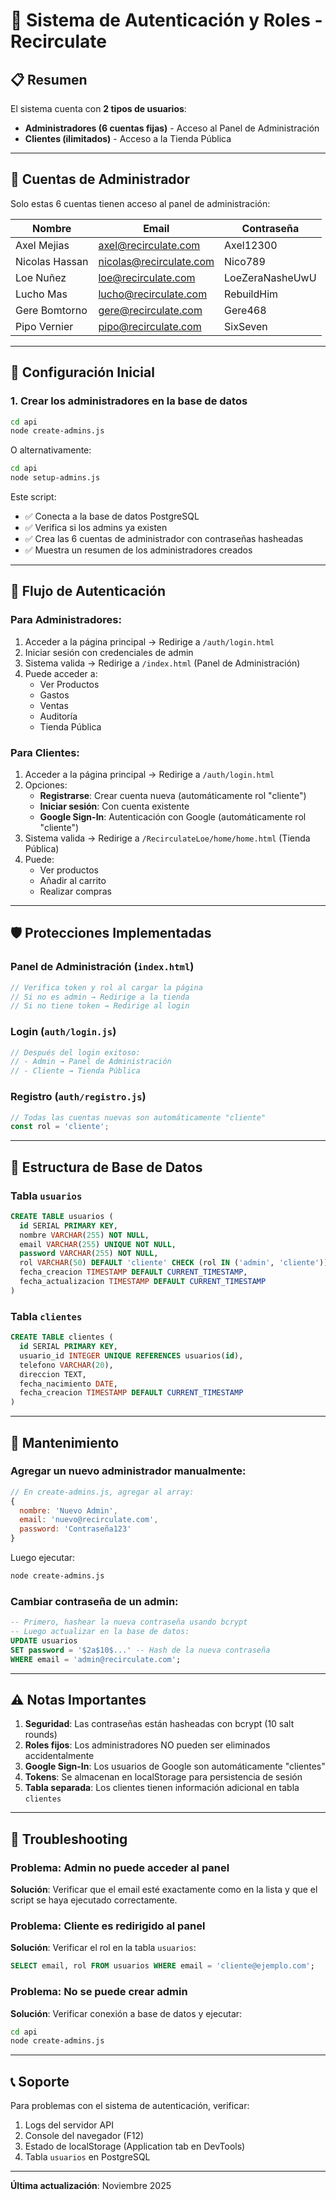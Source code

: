 # 🔐 Sistema de Autenticación y Roles - Recirculate

## 📋 Resumen

El sistema cuenta con **2 tipos de usuarios**:
- **Administradores (6 cuentas fijas)** - Acceso al Panel de Administración
- **Clientes (ilimitados)** - Acceso a la Tienda Pública

---

## 👥 Cuentas de Administrador

Solo estas 6 cuentas tienen acceso al panel de administración:

| Nombre | Email | Contraseña |
|--------|-------|------------|
| Axel Mejias | axel@recirculate.com | Axel12300 |
| Nicolas Hassan | nicolas@recirculate.com | Nico789 |
| Loe Nuñez | loe@recirculate.com | LoeZeraNasheUwU |
| Lucho Mas | lucho@recirculate.com | RebuildHim |
| Gere Bomtorno | gere@recirculate.com | Gere468 |
| Pipo Vernier | pipo@recirculate.com | SixSeven |

---

## 🚀 Configuración Inicial

### 1. Crear los administradores en la base de datos

```bash
cd api
node create-admins.js
```

O alternativamente:

```bash
cd api
node setup-admins.js
```

Este script:
- ✅ Conecta a la base de datos PostgreSQL
- ✅ Verifica si los admins ya existen
- ✅ Crea las 6 cuentas de administrador con contraseñas hasheadas
- ✅ Muestra un resumen de los administradores creados

---

## 🔄 Flujo de Autenticación

### Para Administradores:
1. Acceder a la página principal → Redirige a `/auth/login.html`
2. Iniciar sesión con credenciales de admin
3. Sistema valida → Redirige a `/index.html` (Panel de Administración)
4. Puede acceder a:
   - Ver Productos
   - Gastos
   - Ventas
   - Auditoría
   - Tienda Pública

### Para Clientes:
1. Acceder a la página principal → Redirige a `/auth/login.html`
2. Opciones:
   - **Registrarse**: Crear cuenta nueva (automáticamente rol "cliente")
   - **Iniciar sesión**: Con cuenta existente
   - **Google Sign-In**: Autenticación con Google (automáticamente rol "cliente")
3. Sistema valida → Redirige a `/RecirculateLoe/home/home.html` (Tienda Pública)
4. Puede:
   - Ver productos
   - Añadir al carrito
   - Realizar compras

---

## 🛡️ Protecciones Implementadas

### Panel de Administración (`index.html`)
```javascript
// Verifica token y rol al cargar la página
// Si no es admin → Redirige a la tienda
// Si no tiene token → Redirige al login
```

### Login (`auth/login.js`)
```javascript
// Después del login exitoso:
// - Admin → Panel de Administración
// - Cliente → Tienda Pública
```

### Registro (`auth/registro.js`)
```javascript
// Todas las cuentas nuevas son automáticamente "cliente"
const rol = 'cliente';
```

---

## 📁 Estructura de Base de Datos

### Tabla `usuarios`
```sql
CREATE TABLE usuarios (
  id SERIAL PRIMARY KEY,
  nombre VARCHAR(255) NOT NULL,
  email VARCHAR(255) UNIQUE NOT NULL,
  password VARCHAR(255) NOT NULL,
  rol VARCHAR(50) DEFAULT 'cliente' CHECK (rol IN ('admin', 'cliente')),
  fecha_creacion TIMESTAMP DEFAULT CURRENT_TIMESTAMP,
  fecha_actualizacion TIMESTAMP DEFAULT CURRENT_TIMESTAMP
)
```

### Tabla `clientes`
```sql
CREATE TABLE clientes (
  id SERIAL PRIMARY KEY,
  usuario_id INTEGER UNIQUE REFERENCES usuarios(id),
  telefono VARCHAR(20),
  direccion TEXT,
  fecha_nacimiento DATE,
  fecha_creacion TIMESTAMP DEFAULT CURRENT_TIMESTAMP
)
```

---

## 🔧 Mantenimiento

### Agregar un nuevo administrador manualmente:

```javascript
// En create-admins.js, agregar al array:
{
  nombre: 'Nuevo Admin',
  email: 'nuevo@recirculate.com',
  password: 'Contraseña123'
}
```

Luego ejecutar:
```bash
node create-admins.js
```

### Cambiar contraseña de un admin:

```sql
-- Primero, hashear la nueva contraseña usando bcrypt
-- Luego actualizar en la base de datos:
UPDATE usuarios 
SET password = '$2a$10$...' -- Hash de la nueva contraseña
WHERE email = 'admin@recirculate.com';
```

---

## ⚠️ Notas Importantes

1. **Seguridad**: Las contraseñas están hasheadas con bcrypt (10 salt rounds)
2. **Roles fijos**: Los administradores NO pueden ser eliminados accidentalmente
3. **Google Sign-In**: Los usuarios de Google son automáticamente "clientes"
4. **Tokens**: Se almacenan en localStorage para persistencia de sesión
5. **Tabla separada**: Los clientes tienen información adicional en tabla `clientes`

---

## 🐛 Troubleshooting

### Problema: Admin no puede acceder al panel
**Solución**: Verificar que el email esté exactamente como en la lista y que el script se haya ejecutado correctamente.

### Problema: Cliente es redirigido al panel
**Solución**: Verificar el rol en la tabla `usuarios`:
```sql
SELECT email, rol FROM usuarios WHERE email = 'cliente@ejemplo.com';
```

### Problema: No se puede crear admin
**Solución**: Verificar conexión a base de datos y ejecutar:
```bash
cd api
node create-admins.js
```

---

## 📞 Soporte

Para problemas con el sistema de autenticación, verificar:
1. Logs del servidor API
2. Console del navegador (F12)
3. Estado de localStorage (Application tab en DevTools)
4. Tabla `usuarios` en PostgreSQL

---

**Última actualización**: Noviembre 2025
